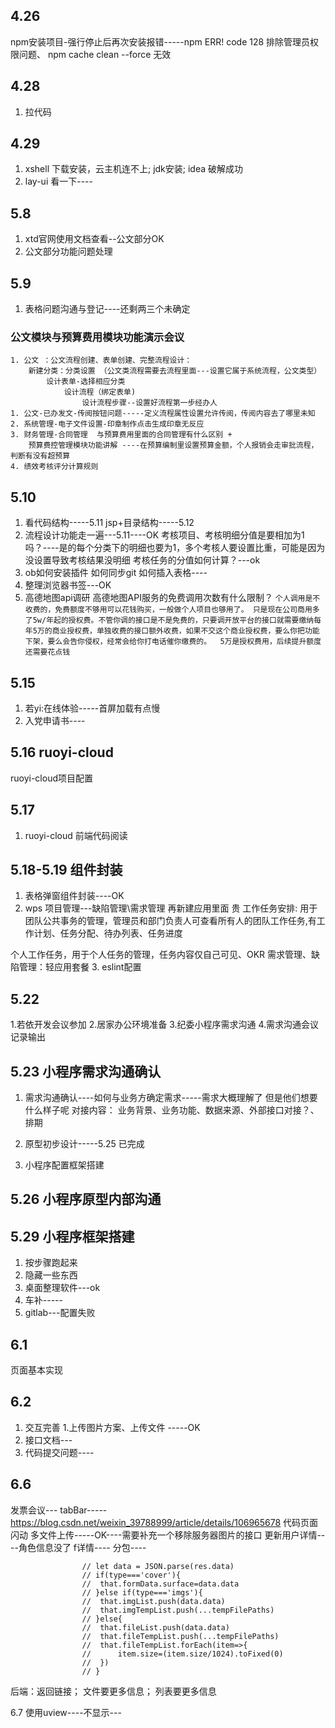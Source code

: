 

## 4.26
npm安装项目-强行停止后再次安装报错-----npm ERR! code 128    排除管理员权限问题、 npm cache clean --force 无效

## 4.28
1. 拉代码

## 4.29
1. xshell 下载安装，云主机连不上; jdk安装; idea 破解成功
2. lay-ui 看一下----

## 5.8
1. xtd官网使用文档查看--公文部分OK
2. 公文部分功能问题处理
## 5.9
1. 表格问题沟通与登记----还剩两三个未确定
### 公文模块与预算费用模块功能演示会议
	1. 公文 ：公文流程创建、表单创建、完整流程设计：
		新建分类：分类设置 （公文类流程需要去流程里面---设置它属于系统流程，公文类型）
			设计表单-选择相应分类
				设计流程（绑定表单)
					设计流程步骤--设置好流程第一步经办人
	1. 公文-已办发文-传阅按钮问题-----定义流程属性设置允许传阅，传阅内容去了哪里未知
	2. 系统管理-电子文件设置-印章制作点击生成印章无反应
	3. 财务管理-合同管理  与预算费用里面的合同管理有什么区别 +  
		预算费控管理模块功能讲解 ----在预算编制里设置预算金额，个人报销会走审批流程，判断有没有超预算
	4. 绩效考核评分计算规则

## 5.10
1. 看代码结构-----5.11 jsp+目录结构-----5.12
2. 流程设计功能走一遍---5.11----OK
	考核项目、考核明细分值是要相加为1吗？----是的每个分类下的明细也要为1，多个考核人要设置比重，可能是因为没设置导致考核结果没明细
	考核任务的分值如何计算？---ok
3. ob如何安装插件  如何同步git   如何插入表格----
4. 整理浏览器书签---OK
5. 高德地图api调研
高德地图API服务的免费调用次数有什么限制？
	```个人调用是不收费的，免费额度不够用可以花钱购买，一般做个人项目也够用了。 只是现在公司商用多了5w/年起的授权费。不管你调的接口是不是免费的，只要调开放平台的接口就需要缴纳每年5万的商业授权费，单独收费的接口额外收费，如果不交这个商业授权费，要么你把功能下架，要么会告你侵权，经常会给你打电话催你缴费的。  5万是授权费用，后续提升额度还需要花点钱```


## 5.15
1. 若yi:在线体验-----首屏加载有点慢
2. 入党申请书----

## 5.16 ruoyi-cloud
ruoyi-cloud项目配置

## 5.17 
1. ruoyi-cloud 前端代码阅读

## 5.18-5.19 组件封装
1. 表格弹窗组件封装----OK
2. wps 项目管理---缺陷管理\需求管理  再新建应用里面 贵
工作任务安排: 用于团队公共事务的管理，管理员和部门负责人可查看所有人的团队工作任务,有工作计划、任务分配、待办列表、任务进度

个人工作任务，用于个人任务的管理，任务内容仅自己可见、OKR
需求管理、缺陷管理：轻应用套餐
3. eslint配置

## 5.22 
1.若依开发会议参加
2.居家办公环境准备
3.纪委小程序需求沟通
4.需求沟通会议记录输出

## 5.23 小程序需求沟通确认
1. 需求沟通确认----如何与业务方确定需求-----需求大概理解了 但是他们想要什么样子呢
对接内容： 业务背景、业务功能、数据来源、外部接口对接？、排期

2. 原型初步设计-----5.25 已完成
3. 小程序配置框架搭建

## 5.26 小程序原型内部沟通


## 5.29 小程序框架搭建
1.  按步骤跑起来
2. 隐藏一些东西
3. 桌面整理软件---ok
4. 车补-----
5. gitlab---配置失败


## 6.1 
页面基本实现

## 6.2
1. 交互完善  1.上传图片方案、上传文件 -----OK
2. 接口文档---
3. 代码提交问题----

## 6.6 
发票会议---
tabBar-----https://blog.csdn.net/weixin_39788999/article/details/106965678 代码页面闪动
多文件上传-----OK----需要补充一个移除服务器图片的接口
更新用户详情----角色信息没了
f详情----
分包----

			        // let data = JSON.parse(res.data) 
					// if(type==='cover'){
					// 	that.formData.surface=data.data
					// }else if(type==='imgs'){
					// 	that.imgList.push(data.data)
					// 	that.imgTempList.push(...tempFilePaths)
					// }else{
					// 	that.fileList.push(data.data)
					// 	that.fileTempList.push(...tempFilePaths)
					// 	that.fileTempList.forEach(item=>{
					// 		item.size=(item.size/1024).toFixed(0)
					// 	})
					// }

后端：返回链接； 文件要更多信息； 列表要更多信息


6.7  使用uview----不显示---